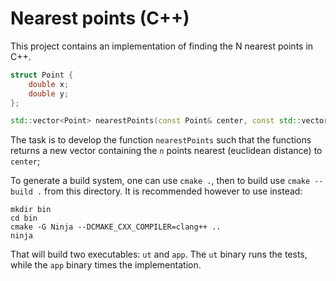 Nearest points (C++)
============

This project contains an implementation of finding the N nearest points  in C++.

```c++
struct Point {
	double x;
	double y;
};

std::vector<Point> nearestPoints(const Point& center, const std::vector<Point>& points, const size_t n);
```

The task is to develop the function `nearestPoints` such that the functions
returns a new vector containing the `n` points nearest (euclidean distance) to
`center`;

To generate a build system, one can use `cmake .`, then to build use `cmake --build .`
from this directory. It is recommended however to use instead:

```
mkdir bin
cd bin
cmake -G Ninja --DCMAKE_CXX_COMPILER=clang++ ..
ninja
```

That will build two executables: `ut` and `app`. The `ut` binary runs the tests,
while the `app` binary times the implementation.
